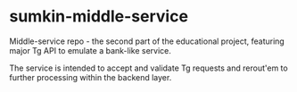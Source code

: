 # sumkin-middle-service
Middle-service repo - the second part of the educational project, featuring major Tg API to emulate a bank-like service.

The service is intended to accept and validate Tg requests and rerout'em to further processing within the backend layer. 
